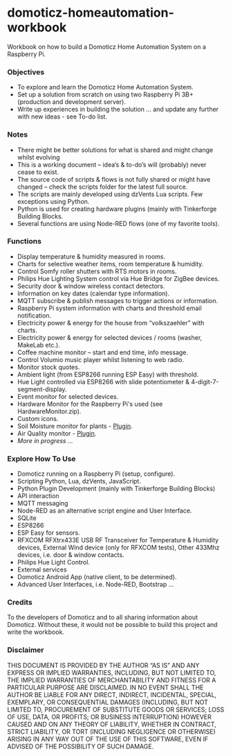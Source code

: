 # domoticz-homeautomation-workbook
Workbook on how to build a Domoticz Home Automation System on a Raspberry Pi.

### Objectives
* To explore and learn the Domoticz Home Automation System.
* Set up a solution from scratch on using two Raspberry Pi 3B+ (production and development server).
* Write up experiences in building the solution … and update any further with new ideas - see To-do list.

### Notes
* There might be better solutions for what is shared and might change whilst evolving
* This is a working document – idea’s & to-do’s will (probably) never cease to exist.
* The source code of scripts & flows is not fully shared or might have changed – check the scripts folder for the latest full source.
* The scripts are mainly developed using dzVents Lua scripts. Few exceptions using Python.
* Python is used for creating hardware plugins (mainly with Tinkerforge Building Blocks.
* Several functions are using Node-RED flows (one of my favorite tools).

### Functions
* Display temperature & humidity measured in rooms.
* Charts for selective weather items, room temperature & humidity.
* Control Somfy roller shutters with RTS motors in rooms.
* Philips Hue Lighting System control via Hue Bridge for ZigBee devices.
* Security door & window wireless contact detectors.
* Information on key dates (calendar type information).
* MQTT subscribe & publish messages to trigger actions or information.
* Raspberry Pi system information with charts and threshold email notification.
* Electricity power & energy for the house from “volkszaehler” with charts.
* Electricity power & energy for selected devices / rooms (washer, MakeLab etc.).
* Coffee machine monitor – start and end time, info message.
* Control Volumio music player whilst listening to web radio.
* Monitor stock quotes.
* Ambient light (from ESP8266 running ESP Easy) with threshold.
* Hue Light controlled via ESP8266 with slide potentiometer & 4-digit-7-segment-display.
* Event monitor for selected devices.
* Hardware Monitor for the Raspberry Pi's used (see HardwareMonitor.zip).
* Custom icons.
* Soil Moisture monitor for plants - [Plugin](https://github.com/rwbl/domoticz-plugin-soil-moisture-monitor).
* Air Quality monitor - [Plugin](https://github.com/rwbl/domoticz-plugin-indoor-air-quality-monitor).
* _More in progress ..._

### Explore How To Use
* Domoticz running on a Raspberry Pi (setup, configure).
* Scripting Python, Lua, dzVents, JavaScript.
* Python Plugin Development (mainly with Tinkerforge Building Blocks)
* API interaction
* MQTT messaging
* Node-RED as an alternative script engine and User Interface.
* SQLite
* ESP8266
* ESP Easy for sensors.
* RFXCOM RFXtrx433E USB RF Transceiver for Temperature & Humidity devices, External Wind device (only for RFXCOM tests), Other 433Mhz devices, i.e. door & window contacts.
* Philips Hue Light Control.
* External services
* Domoticz Android App (native client, to be determined).
* Advanced User Interfaces, i.e. Node-RED, Bootstrap …

### Credits
To the developers of Domoticz and to all sharing information about Domoticz. Without these, it would not be possible to build this project and write the workbook.

### Disclaimer
THIS DOCUMENT IS PROVIDED BY THE AUTHOR “AS IS” AND ANY EXPRESS OR IMPLIED WARRANTIES, INCLUDING, BUT NOT LIMITED TO, THE IMPLIED WARRANTIES 
OF MERCHANTABILITY AND FITNESS FOR A PARTICULAR PURPOSE ARE DISCLAIMED. IN NO EVENT SHALL THE AUTHOR BE LIABLE FOR ANY DIRECT, INDIRECT, 
INCIDENTAL, SPECIAL, EXEMPLARY, OR CONSEQUENTIAL DAMAGES (INCLUDING, BUT NOT LIMITED TO, PROCUREMENT OF SUBSTITUTE GOODS OR SERVICES; LOSS 
OF USE, DATA, OR PROFITS; OR BUSINESS INTERRUPTION) HOWEVER CAUSED AND ON ANY THEORY OF LIABILITY, WHETHER IN CONTRACT, STRICT LIABILITY, OR 
TORT (INCLUDING NEGLIGENCE OR OTHERWISE) ARISING IN ANY WAY OUT OF THE USE OF THIS SOFTWARE, EVEN IF ADVISED OF THE POSSIBILITY OF SUCH 
DAMAGE.
